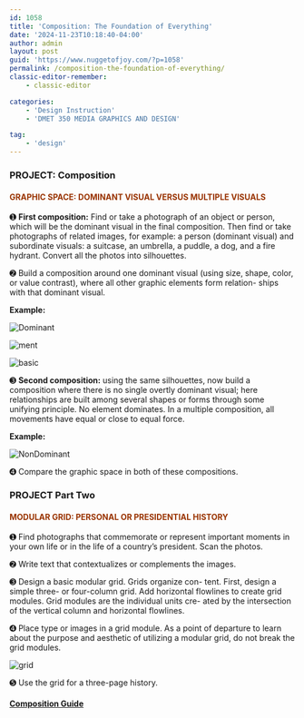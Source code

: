 ```yaml
---
id: 1058
title: 'Composition: The Foundation of Everything'
date: '2024-11-23T10:18:40-04:00'
author: admin
layout: post
guid: 'https://www.nuggetofjoy.com/?p=1058'
permalink: /composition-the-foundation-of-everything/
classic-editor-remember:
    - classic-editor

categories:
    - 'Design Instruction'
    - 'DMET 350 MEDIA GRAPHICS AND DESIGN'

tag:
    - 'design'
---
```


### PROJECT: Composition

#### <span style="color: #993300;">GRAPHIC SPACE: DOMINANT VISUAL VERSUS MULTIPLE VISUALS</span>

➊ **First composition:** Find or take a photograph of an object or person, which will be the dominant visual in the final composition. Then find or take photographs of related images, for example: a person (dominant visual) and subordinate visuals: a suitcase, an umbrella, a puddle, a dog, and a fire hydrant. Convert all the photos into silhouettes.

➋ Build a composition around one dominant visual (using size, shape, color, or value contrast), where all other graphic elements form relation- ships with that dominant visual.

**Example:**

![Dominant](https://image-control-storage.s3.amazonaws.com/blog-images/2015/03/27194209/Dominant-1024x559.jpg)

![ment](https://image-control-storage.s3.amazonaws.com/blog-images/2015/03/27194501/ment.jpg)

![basic](https://image-control-storage.s3.amazonaws.com/blog-images/2015/03/27194458/basic.jpg)

➌ **Second composition:** using the same silhouettes, now build a composition where there is no single overtly dominant visual; here relationships are built among several shapes or forms through some unifying principle. No element dominates. In a multiple composition, all movements have equal or close to equal force.

**Example:**

![NonDominant](https://image-control-storage.s3.amazonaws.com/blog-images/2015/03/27193918/NonDominant-1024x559.jpg)

➍ Compare the graphic space in both of these compositions.

### PROJECT Part Two

#### <span style="color: #993300;">MODULAR GRID: PERSONAL OR PRESIDENTIAL HISTORY</span>

➊ Find photographs that commemorate or represent important moments in your own life or in the life of a country’s president. Scan the photos.

➋ Write text that contextualizes or complements the images.

➌ Design a basic modular grid. Grids organize con- tent. First, design a simple three- or four-column grid. Add horizontal flowlines to create grid modules. Grid modules are the individual units cre- ated by the intersection of the vertical column and horizontal flowlines.

➍ Place type or images in a grid module. As a point of departure to learn about the purpose and aesthetic of utilizing a modular grid, do not break the grid modules.

![grid](https://image-control-storage.s3.amazonaws.com/blog-images/2015/03/27194503/grid.jpg)

➎ Use the grid for a three-page history.

#### <span style="color: #ffffff;"><span style="color: #808000;">[Composition Guide](https://dl.dropboxusercontent.com/u/12746/chapter_6_v2.ppt)</span>  
</span>